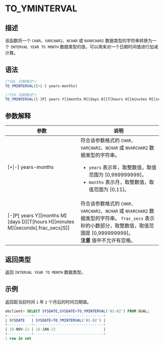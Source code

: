 # TO_YMINTERVAL

## 描述

该函数将一个 `CHAR`、`VARCHAR2`、`NCHAR` 或 `NVARCHAR2` 数据类型的字符串转换为一个 `INTERVAL YEAR TO MONTH` 数据类型的值，可以用来对一个日期时间值进行加减计算。

## 语法

```sql
/*SQL 日期格式*/
TO_YMINTERVAL([+|-] years-months)

/*ISO 日期格式*/
TO_YMINTERVAL([-]P[ years Y][months M][days D][T[hours H][minutes M][seconds[.frac_secs]S]])
```

## 参数解释

|                                               参数                                                |                                                                                                                        说明                                                                                                                        |
|-------------------------------------------------------------------------------------------------|--------------------------------------------------------------------------------------------------------------------------------------------------------------------------------------------------------------------------------------------------|
| \[+\|-\] years-months                                                                           | 符合该参数格式的 `CHAR`、`VARCHAR2`、`NCHAR` 或 `NVARCHAR2` 数据类型的字符串。 <ul><li> `years` 表示年，取整数值，取值范围为 \[0,999999999\]。   </li><li> `months` 表示月，取整数值，取值范围为 \[0,11\]。</li></ul>      |
| \[-\]P\[ years Y\]\[months M\]\[days D\]\[T\[hours H\]\[minutes M\]\[seconds\[.frac_secs\]S\]\] | 符合该参数格式的 `CHAR`、`VARCHAR2`、`NCHAR` 或 `NVARCHAR2` 数据类型的字符串。 `frac_secs` 表示秒的小数部分，取整数值，取值范围是 \[0,999999999\]。 <br>**注意**  值中不允许有空格。                                                                    |

## 返回类型

返回 `INTERVAL YEAR TO MONTH` 数据类型。

## 示例

返回距当前时间 `1` 年 `2` 个月后的时间日期值。

```sql
obclient> SELECT SYSDATE,SYSDATE+TO_YMINTERVAL('01-02') FROM DUAL;
+-----------+--------------------------------+
| SYSDATE   | SYSDATE+TO_YMINTERVAL('01-02') |
+-----------+--------------------------------+
| 18-NOV-21 | 18-JAN-23                      |
+-----------+--------------------------------+
1 row in set
```
